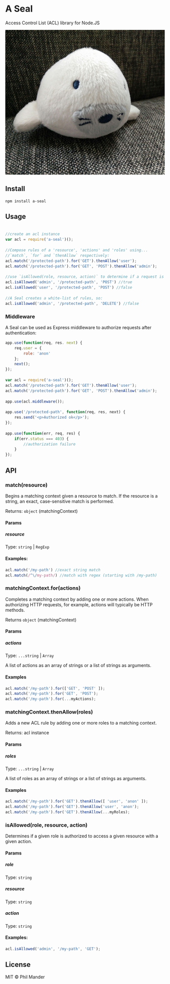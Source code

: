 # A Seal

Access Control List (ACL) library for Node.JS

<img src="mark-spencer.jpg" width="800">

## Install
```
npm install a-seal
```

## Usage

```javascript

//create an acl instance
var acl = require('a-seal')();

//Compose rules of a 'resource', 'actions' and 'roles' using...
//`match`, `for` and `thenAllow` respectively:
acl.match('/protected-path').for('GET').thenAllow('user');
acl.match('/protected-path').for('GET', 'POST').thenAllow('admin');

//use `isAllowed(role, resource, action)` to determine if a request is allowed to access the resource with a given action:
acl.isAllowed('admin', '/protected-path', 'POST') //true
acl.isAllowed('user', '/protected-path', 'POST') //false

//A Seal creates a white-list of rules, so:
acl.isAllowed('admin', '/protected-path', 'DELETE') //false
```

### Middleware

A Seal can be used as Express middleware to authorize requests after authentication:

```javascript
app.use(function(req, res. next) {    
    req.user = {
        role: 'anon'
    };
    next();
});

var acl = require('a-seal')();
acl.match('/protected-path').for('GET').thenAllow('user');
acl.match('/protected-path').for('GET', 'POST').thenAllow('admin');

app.use(acl.middleware());

app.use('/protected-path', function(req, res, next) {
    res.send('<p>Authorized ok</p>');
});

app.use(function(err, req, res) {
    if(err.status === 403) {
        //authorization failure
    }
});
```

## API

### match(resource)

Begins a matching context given a resource to match. If the resource is a string, an exact, case-sensitive 
match is performed.

Returns: `object` (matchingContext)

#### Params
##### resource

Type: `string` | `RegExp`

#### Examples:

```javascript
acl.match('/my-path') //exact string match
acl.match(/^\/my-path/) //match with regex (starting with /my-path)
```

### matchingContext.for(actions)

Completes a matching context by adding one or more actions. When authorizing HTTP requests, for example, actions will 
typically be HTTP methods.

Returns `object` (matchingContext)

#### Params
##### actions

Type: `...string` | `Array`

A list of actions as an array of strings or a list of strings as arguments.

#### Examples

```javascript
acl.match('/my-path').for(['GET', 'POST' ]);
acl.match('/my-path').for('GET', 'POST');
acl.match('/my-path').for(...myActions);
```

### matchingContext.thenAllow(roles)

Adds a new ACL rule by adding one or more roles to a matching context.

Returns: acl instance

#### Params
##### roles

Type: `...string` | `Array`

A list of roles as an array of strings or a list of strings as arguments.

#### Examples

```javascript
acl.match('/my-path').for('GET').thenAllow([ 'user', 'anon' ]);
acl.match('/my-path').for('GET').thenAllow('user', 'anon');
acl.match('/my-path').for('GET').thenAllow(...myRoles);
```

### isAllowed(role, resource, action)

Determines if a given role is authorized to access a given resource with a given action.

#### Params
##### role

Type: `string`

##### resource 

Type: `string`

##### action

Type: `string`

#### Examples:

```javascript
acl.isAllowed('admin', '/my-path', 'GET');
```

## License

MIT © Phil Mander
